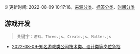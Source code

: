 :alarm_clock: 更新时间: 2022-08-09 10:17:16。[来源分类](../README.md)、[标签分类](../TAGS.md)、[时间分类](../TIMELINE.md)

## 游戏开发


> 关键字：`游戏`、`Three.js`、`Create.js`、`Matter.js`



- [2022-08-09-知名游戏类公司技术类、设计类等岗位急招](https://www.v2ex.com/t/871739) 